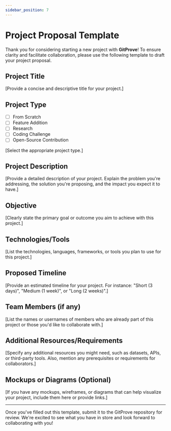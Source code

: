 ```yaml
---
sidebar_position: 7
---
```


# Project Proposal Template

Thank you for considering starting a new project with **GitProve**! To ensure clarity and facilitate collaboration, please use the following template to draft your project proposal.

## Project Title

[Provide a concise and descriptive title for your project.]

## Project Type

- [ ] From Scratch
- [ ] Feature Addition
- [ ] Research
- [ ] Coding Challenge
- [ ] Open-Source Contribution

[Select the appropriate project type.]

## Project Description

[Provide a detailed description of your project. Explain the problem you're addressing, the solution you're proposing, and the impact you expect it to have.]

## Objective

[Clearly state the primary goal or outcome you aim to achieve with this project.]

## Technologies/Tools

[List the technologies, languages, frameworks, or tools you plan to use for this project.]

## Proposed Timeline

[Provide an estimated timeline for your project. For instance: "Short (3 days)", "Medium (1 week)", or "Long (2 weeks)".]

## Team Members (if any)

[List the names or usernames of members who are already part of this project or those you'd like to collaborate with.]

## Additional Resources/Requirements

[Specify any additional resources you might need, such as datasets, APIs, or third-party tools. Also, mention any prerequisites or requirements for collaborators.]

## Mockups or Diagrams (Optional)

[If you have any mockups, wireframes, or diagrams that can help visualize your project, include them here or provide links.]

---

Once you've filled out this template, submit it to the GitProve repository for review. We're excited to see what you have in store and look forward to collaborating with you!

